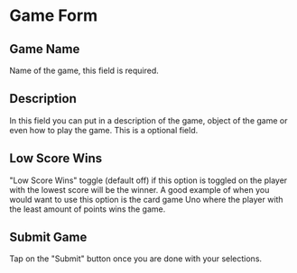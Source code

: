 # Game Form

## Game Name

Name of the game, this field is required.

## Description

In this field you can put in a description of the game, object of the game or even
how to play the game. This is a optional field.

## Low Score Wins

"Low Score Wins" toggle (default off) if this option is toggled on the player with the lowest score will
be the winner. A good example of when you would want to use this option is the card game Uno where
the player with the least amount of points wins the game.

## Submit Game

Tap on the "Submit" button once you are done with your selections.
